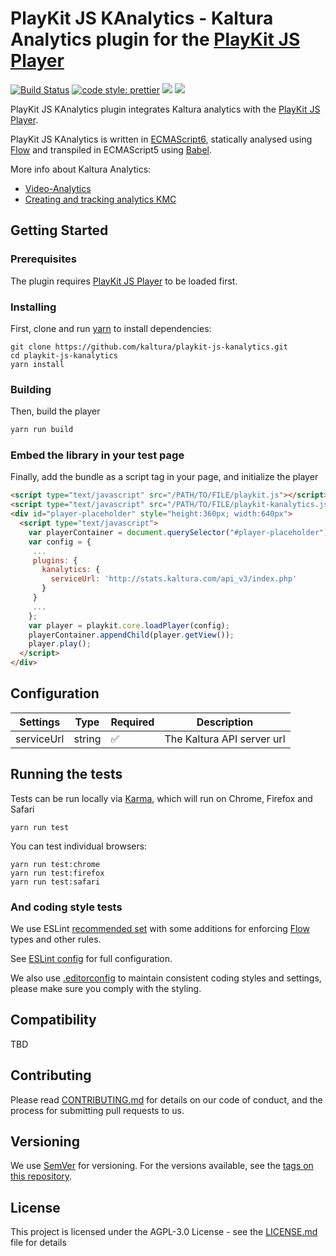 # PlayKit JS KAnalytics - Kaltura Analytics plugin for the [PlayKit JS Player]

[![Build Status](https://travis-ci.org/kaltura/playkit-js-kanalytics.svg?branch=master)](https://travis-ci.org/kaltura/playkit-js-kanalytics)
[![code style: prettier](https://img.shields.io/badge/code_style-prettier-ff69b4.svg?style=flat-square)](https://github.com/prettier/prettier)
[![](https://img.shields.io/npm/v/@playkit-js/playkit-js-kanalytics/latest.svg)](https://www.npmjs.com/package/@playkit-js/playkit-js-kanalytics)
[![](https://img.shields.io/npm/v/@playkit-js/playkit-js-kanalytics/canary.svg)](https://www.npmjs.com/package/@playkit-js/playkit-js-kanalytics/v/canary)

PlayKit JS KAnalytics plugin integrates Kaltura analytics with the [PlayKit JS Player].

PlayKit JS KAnalytics is written in [ECMAScript6], statically analysed using [Flow] and transpiled in ECMAScript5 using [Babel].

More info about Kaltura Analytics:

- [Video-Analytics]
- [Creating and tracking analytics KMC]

[video-analytics]: https://corp.kaltura.com/Products/Features/Video-Analytics
[creating and tracking analytics kmc]: https://knowledge.kaltura.com/creating-and-tracking-analytics-kmc-0
[flow]: https://flow.org/
[ecmascript6]: https://github.com/ericdouglas/ES6-Learning#articles--tutorials
[babel]: https://babeljs.io

## Getting Started

### Prerequisites

The plugin requires [PlayKit JS Player] to be loaded first.

[playkit js player]: https://github.com/kaltura/playkit-js

### Installing

First, clone and run [yarn] to install dependencies:

[yarn]: https://yarnpkg.com/lang/en/

```
git clone https://github.com/kaltura/playkit-js-kanalytics.git
cd playkit-js-kanalytics
yarn install
```

### Building

Then, build the player

```javascript
yarn run build
```

### Embed the library in your test page

Finally, add the bundle as a script tag in your page, and initialize the player

```html
<script type="text/javascript" src="/PATH/TO/FILE/playkit.js"></script>
<script type="text/javascript" src="/PATH/TO/FILE/playkit-kanalytics.js"></script>
<div id="player-placeholder" style="height:360px; width:640px">
  <script type="text/javascript">
    var playerContainer = document.querySelector("#player-placeholder");
    var config = {
     ...
     plugins: {
       kanalytics: {
         serviceUrl: 'http://stats.kaltura.com/api_v3/index.php'
       }
     }
     ...
    };
    var player = playkit.core.loadPlayer(config);
    playerContainer.appendChild(player.getView());
    player.play();
  </script>
</div>
```

## Configuration

| Settings   | Type   | Required           | Description                |
| ---------- | ------ | ------------------ | -------------------------- |
| serviceUrl | string | :white_check_mark: | The Kaltura API server url |

## Running the tests

Tests can be run locally via [Karma], which will run on Chrome, Firefox and Safari

[karma]: https://karma-runner.github.io/1.0/index.html

```
yarn run test
```

You can test individual browsers:

```
yarn run test:chrome
yarn run test:firefox
yarn run test:safari
```

### And coding style tests

We use ESLint [recommended set](http://eslint.org/docs/rules/) with some additions for enforcing [Flow] types and other rules.

See [ESLint config](.eslintrc.json) for full configuration.

We also use [.editorconfig](.editorconfig) to maintain consistent coding styles and settings, please make sure you comply with the styling.

## Compatibility

TBD

## Contributing

Please read [CONTRIBUTING.md](https://gist.github.com/PurpleBooth/b24679402957c63ec426) for details on our code of conduct, and the process for submitting pull requests to us.

## Versioning

We use [SemVer](http://semver.org/) for versioning. For the versions available, see the [tags on this repository](https://github.com/kaltura/playkit-js-kanalytics/tags).

## License

This project is licensed under the AGPL-3.0 License - see the [LICENSE.md](LICENSE.md) file for details
